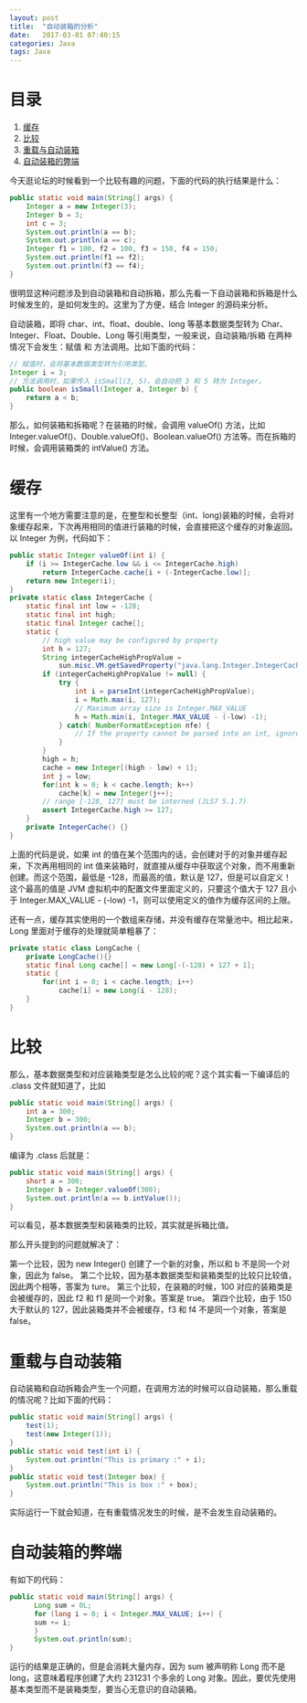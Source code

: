 ```yaml
---
layout: post
title:  "自动装箱的分析"
date:   2017-03-01 07:40:15
categories: Java
tags: Java
---
```


# 目录
1. [缓存](#1)
2. [比较](#2)
3. [重载与自动装箱](#3)
4. [自动装箱的弊端](#4)

今天逛论坛的时候看到一个比较有趣的问题，下面的代码的执行结果是什么：

```java
public static void main(String[] args) {
    Integer a = new Integer(3);
    Integer b = 3; 
    int c = 3;
    System.out.println(a == b);
    System.out.println(a == c);
    Integer f1 = 100, f2 = 100, f3 = 150, f4 = 150;
    System.out.println(f1 == f2);
    System.out.println(f3 == f4);
}
```

很明显这种问题涉及到自动装箱和自动拆箱，那么先看一下自动装箱和拆箱是什么时候发生的，是如何发生的。这里为了方便，结合 Integer 的源码来分析。

自动装箱，即将 char、int、float、double、long 等基本数据类型转为 Char、Integer、Float、Double、Long 等引用类型，一般来说，自动装箱/拆箱 在两种情况下会发生：赋值 和 方法调用。比如下面的代码：

```java
// 赋值时，会将基本数据类型转为引用类型。
Integer i = 3;
// 方法调用时，如果传入 isSmall(3, 5)，会自动把 3 和 5 转为 Integer。
public boolean isSmall(Integer a, Integer b) {
    return a < b;
}
```

那么，如何装箱和拆箱呢？在装箱的时候，会调用 valueOf() 方法，比如 Integer.valueOf()、Double.valueOf()、Boolean.valueOf() 方法等。而在拆箱的时候，会调用装箱类的 intValue() 方法。

<h1 id="1">缓存</h1>

这里有一个地方需要注意的是，在整型和长整型（int、long)装箱的时候，会将对象缓存起来，下次再用相同的值进行装箱的时候，会直接把这个缓存的对象返回。以 Integer 为例，代码如下：

```java
public static Integer valueOf(int i) {
    if (i >= IntegerCache.low && i <= IntegerCache.high)
        return IntegerCache.cache[i + (-IntegerCache.low)];
    return new Integer(i);
}
private static class IntegerCache {
    static final int low = -128;
    static final int high;
    static final Integer cache[];
    static {
        // high value may be configured by property
        int h = 127;
        String integerCacheHighPropValue =
            sun.misc.VM.getSavedProperty("java.lang.Integer.IntegerCache.high");
        if (integerCacheHighPropValue != null) {
            try {
                int i = parseInt(integerCacheHighPropValue);
                i = Math.max(i, 127);
                // Maximum array size is Integer.MAX_VALUE
                h = Math.min(i, Integer.MAX_VALUE - (-low) -1);
            } catch( NumberFormatException nfe) {
                // If the property cannot be parsed into an int, ignore it.
            }
        }
        high = h;
        cache = new Integer[(high - low) + 1];
        int j = low;
        for(int k = 0; k < cache.length; k++)
            cache[k] = new Integer(j++);
        // range [-128, 127] must be interned (JLS7 5.1.7)
        assert IntegerCache.high >= 127;
    }
    private IntegerCache() {}
}
```

上面的代码是说，如果 int 的值在某个范围内的话，会创建对于的对象并缓存起来，下次再用相同的 int 值来装箱时，就直接从缓存中获取这个对象，而不用重新创建。而这个范围，最低是 -128，而最高的值，默认是 127，但是可以自定义！这个最高的值是 JVM 虚拟机中的配置文件里面定义的，只要这个值大于 127 且小于 Integer.MAX_VALUE - (-low) -1，则可以使用定义的值作为缓存区间的上限。

还有一点，缓存其实使用的一个数组来存储，并没有缓存在常量池中。相比起来，Long 里面对于缓存的处理就简单粗暴了：

```java
private static class LongCache {
    private LongCache(){}
    static final Long cache[] = new Long[-(-128) + 127 + 1];
    static {
        for(int i = 0; i < cache.length; i++)
            cache[i] = new Long(i - 128);
    }
}
```
<h1 id="2">比较</h1>

那么，基本数据类型和对应装箱类型是怎么比较的呢？这个其实看一下编译后的 .class 文件就知道了，比如

```java
public static void main(String[] args) {
    int a = 300;
    Integer b = 300;
    System.out.println(a == b);
}
```

编译为 .class 后就是：

```java
public static void main(String[] args) {
    short a = 300;
    Integer b = Integer.valueOf(300);
    System.out.println(a == b.intValue());
}
```

可以看见，基本数据类型和装箱类的比较，其实就是拆箱比值。

那么开头提到的问题就解决了：

第一个比较，因为 new Integer() 创建了一个新的对象，所以和 b 不是同一个对象，因此为 false。
第二个比较，因为基本数据类型和装箱类型的比较只比较值，因此两个相等，答案为 ture。
第三个比较，在装箱的时候，100 对应的装箱类是会被缓存的，因此 f2 和 f1 是同一个对象。答案是 true。
第四个比较，由于 150 大于默认的 127，因此装箱类并不会被缓存，f3 和 f4 不是同一个对象，答案是 false。

<h1 id="3">重载与自动装箱</h1>

自动装箱和自动拆箱会产生一个问题，在调用方法的时候可以自动装箱，那么重载的情况呢？比如下面的代码：

```java
public static void main(String[] args) {
    test(1);
    test(new Integer(1));
}
public static void test(int i) {
    System.out.println("This is primary :" + i);
}
public static void test(Integer box) {
    System.out.println("This is box :" + box);
}
```

实际运行一下就会知道，在有重载情况发生的时候，是不会发生自动装箱的。

<h1 id="4">自动装箱的弊端</h1>

有如下的代码：

```java
public static void main(String[] args) {
      Long sum = 0L;
      for (long i = 0; i < Integer.MAX_VALUE; i++) {
      sum += i;
      }
      System.out.println(sum);
}
```

运行的结果是正确的，但是会消耗大量内存，因为 sum 被声明称 Long 而不是 long，这意味着程序创建了大约 231231 个多余的 Long 对象。因此，要优先使用基本类型而不是装箱类型，要当心无意识的自动装箱。